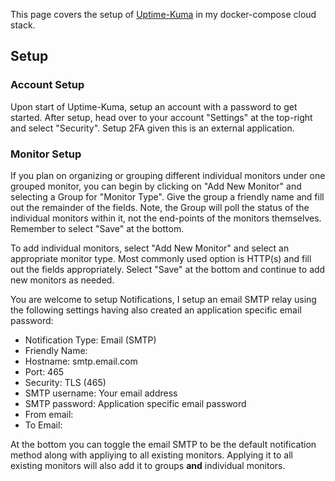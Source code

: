 This page covers the setup of [Uptime-Kuma](https://uptime.kuma.pet/) in my docker-compose cloud stack.

## Setup

### Account Setup

Upon start of Uptime-Kuma, setup an account with a password to get started. After setup, head over to your account "Settings" at the top-right and
select "Security". Setup 2FA given this is an external application.

### Monitor Setup

If you plan on organizing or grouping different individual monitors under one grouped monitor, you can begin by clicking on "Add New Monitor" and selecting a Group for "Monitor Type". Give the group a friendly name and fill out the remainder of the fields. Note, the Group will poll the status of the individual monitors within it, not the end-points of the monitors themselves. Remember to select "Save" at the bottom.

To add individual monitors, select "Add New Monitor" and select an appropriate monitor type. Most commonly used option is HTTP(s) and fill out the fields appropriately. Select "Save" at the bottom and continue to add new monitors as needed.

You are welcome to setup Notifications, I setup an email SMTP relay using the following settings having also created an application specific email password:

- Notification Type: Email (SMTP)
- Friendly Name: <Fillout appropriately>
- Hostname: smtp.email.com
- Port: 465
- Security: TLS (465)
- SMTP username: Your email address
- SMTP password: Application specific email password
- From email: <Fillout appropriately>
- To Email: <Email to be sent to>

At the bottom you can toggle the email SMTP to be the default notification method along with appliying to all existing monitors. Applying it to all existing monitors will also add it to groups **and** individual monitors.
